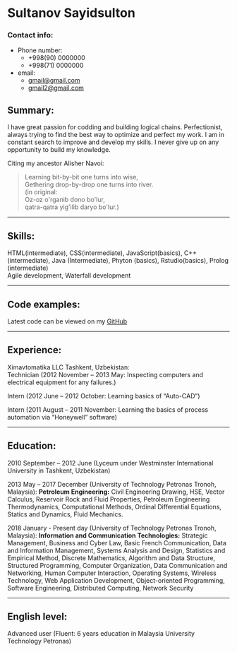# Sultanov Sayidsulton

### Contact info:


*   Phone number:
    *   +998(90) 0000000
    *   +998(71) 0000000
*   email:
    *   [gmail@gmail.com](mailto:gmail@gmail.com)
    *   [gmail2@gmail.com](mailto:gmail2@gmail.com)

## Summary:

I have great passion for codding and building logical chains. Perfectionist, always trying to find the best way to optimize and perfect my work. I am in constant search to improve and develop my skills. I never give up on any opportunity to build my knowledge.

Citing my ancestor Alisher Navoi:
>Learning bit-by-bit one turns into wise,  
>Gethering drop-by-drop one turns into river.  
>(in original:  
>Oz-oz o'rganib dono bo'lur,   
>qatra-qatra yig'ilib daryo bo'lur.)  

* * *

## Skills:

HTML(intermediate), CSS(intermediate), JavaScript(basics), C++(intermediate), Java (Intermediate), Phyton (basics), Rstudio(basics), Prolog (intermediate)  
Agile development, Waterfall development  


* * *

## Code examples:

Latest code can be viewed on my [GitHub](https://github.com/DrGenezis)

* * *

## Experience:

Ximavtomatika LLC Tashkent, Uzbekistan:  
 Technician (2012 November – 2013 May: Inspecting computers and electrical equipment for any failures.) <br>

 Intern (2012 June – 2012 October: Learning basics of “Auto-CAD”) <br>

 Intern (2011 August –  2011 November: Learning the basics of process automation via “Honeywell” software) <br>


* * *

## Education:

 2010 September – 2012 June (Lyceum under Westminster International University in Tashkent, Uzbekistan)<br>  

 2013 May – 2017 December (University of Technology Petronas Tronoh, Malaysia): **Petroleum Engineering:** Civil Engineering Drawing, HSE, Vector Calculus, Reservoir Rock and Fluid Properties, Petroleum Engineering Thermodynamics, Computational Methods, Ordinal Differential Equations, Statics and Dynamics, Fluid Mechanics.<br>  

 2018 January - Present day (University of Technology Petronas Tronoh, Malaysia): **Information and Communication Technologies:**
Strategic Management, Business and Cyber Law, Basic French Communication, Data and Information Management, Systems Analysis and Design, Statistics and Empirical Method, Discrete Mathematics, Algorithm and Data Structure, Structured Programming, Computer Organization, Data Communication and Networking, Human Computer Interaction, Operating Systems, Wireless Technology, Web Application Development, Object-oriented Programming, Software Engineering, Distributed Computing, Network Security<br>

* * *

## English level:

Advanced user (Fluent: 6 years education in Malaysia University Technology Petronas)
